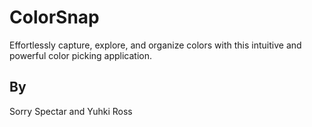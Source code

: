 # ColorSnap
Effortlessly capture, explore, and organize colors with this intuitive and powerful color picking application.

## By

Sorry Spectar and Yuhki Ross
